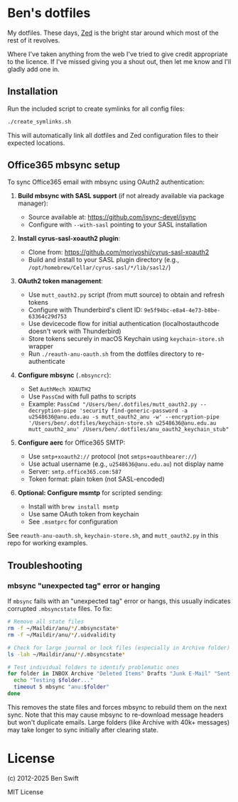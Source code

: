 # Ben's dotfiles

My dotfiles. These days, [Zed](https://zed.dev) is the bright star around which
most of the rest of it revolves.

Where I've taken anything from the web I've tried to give credit appropriate to
the licence. If I've missed giving you a shout out, then let me know and I'll
gladly add one in.

## Installation

Run the included script to create symlinks for all config files:

```bash
./create_symlinks.sh
```

This will automatically link all dotfiles and Zed configuration files to their
expected locations.

## Office365 mbsync setup

To sync Office365 email with mbsync using OAuth2 authentication:

1. **Build mbsync with SASL support** (if not already available via package manager):
   - Source available at: https://github.com/isync-devel/isync
   - Configure with `--with-sasl` pointing to your SASL installation

2. **Install cyrus-sasl-xoauth2 plugin**:
   - Clone from: https://github.com/moriyoshi/cyrus-sasl-xoauth2
   - Build and install to your SASL plugin directory (e.g., `/opt/homebrew/Cellar/cyrus-sasl/*/lib/sasl2/`)

3. **OAuth2 token management**:
   - Use `mutt_oauth2.py` script (from mutt source) to obtain and refresh tokens
   - Configure with Thunderbird's client ID: `9e5f94bc-e8a4-4e73-b8be-63364c29d753`
   - Use devicecode flow for initial authentication (localhostauthcode doesn't work with Thunderbird)
   - Store tokens securely in macOS Keychain using `keychain-store.sh` wrapper
   - Run `./reauth-anu-oauth.sh` from the dotfiles directory to re-authenticate

4. **Configure mbsync** (`.mbsyncrc`):
   - Set `AuthMech XOAUTH2`
   - Use `PassCmd` with full paths to scripts
   - Example: `PassCmd "/Users/ben/.dotfiles/mutt_oauth2.py --decryption-pipe 'security find-generic-password -a u2548636@anu.edu.au -s mutt_oauth2_anu -w' --encryption-pipe '/Users/ben/.dotfiles/keychain-store.sh u2548636@anu.edu.au mutt_oauth2_anu' /Users/ben/.dotfiles/anu_oauth2_keychain_stub"`

5. **Configure aerc** for Office365 SMTP:
   - Use `smtp+xoauth2://` protocol (not `smtps+oauthbearer://`)
   - Use actual username (e.g., `u2548636@anu.edu.au`) not display name
   - Server: `smtp.office365.com:587`
   - Token format: plain token (not SASL-encoded)

6. **Optional: Configure msmtp** for scripted sending:
   - Install with `brew install msmtp`
   - Use same OAuth token from keychain
   - See `.msmtprc` for configuration

See `reauth-anu-oauth.sh`, `keychain-store.sh`, and `mutt_oauth2.py` in this repo for working examples.

## Troubleshooting

### mbsync "unexpected tag" error or hanging

If `mbsync` fails with an "unexpected tag" error or hangs, this usually indicates corrupted `.mbsyncstate` files. To fix:

```bash
# Remove all state files
rm -f ~/Maildir/anu/*/.mbsyncstate*
rm -f ~/Maildir/anu/*/.uidvalidity

# Check for large journal or lock files (especially in Archive folder)
ls -lah ~/Maildir/anu/*/.mbsyncstate*

# Test individual folders to identify problematic ones
for folder in INBOX Archive "Deleted Items" Drafts "Junk E-Mail" "Sent Items"; do
  echo "Testing $folder..."
  timeout 5 mbsync "anu:$folder"
done
```

This removes the state files and forces mbsync to rebuild them on the next sync. Note that this may cause mbsync to re-download message headers but won't duplicate emails. Large folders (like Archive with 40k+ messages) may take longer to sync initially after clearing state.

# License

(c) 2012-2025 Ben Swift

MIT License
